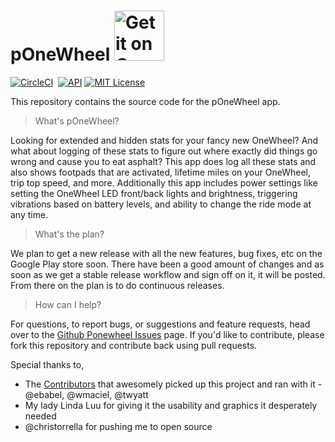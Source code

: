 # pOneWheel  <a style="margin-bottom: 0;" href='https://play.google.com/store/apps/details?id=net.kwatts.powtools'><img alt='Get it on Google Play' src='https://play.google.com/intl/en_us/badges/images/generic/en_badge_web_generic.png' height="80px"/></a>
[![CircleCI](https://circleci.com/gh/ponewheel/android-ponewheel.svg?style=svg)](https://circleci.com/gh/ponewheel/android-ponewheel)  [![API](https://img.shields.io/badge/API-21%2B-green.svg?style=flat)](https://android-arsenal.com/api?level=21) [![MIT License](https://img.shields.io/badge/license-MIT-blue.svg)](https://opensource.org/licenses/mit-license.php)

This repository contains the source code for the pOneWheel app.

> What's pOneWheel?

Looking for extended and hidden stats for your fancy new OneWheel? And what about logging of these stats to figure out where exactly did things go wrong and cause you to eat asphalt? This app does log all these stats and also shows footpads that are activated, lifetime miles on your OneWheel, trip top speed, and more. Additionally this app includes power settings like setting the OneWheel LED front/back lights and brightness, triggering vibrations based on battery levels, and ability to change the ride mode at any time.

> What's the plan?

We plan to get a new release with all the new features, bug fixes, etc on the Google Play store soon. There have been a good amount of changes and as soon as we get a stable release workflow and sign off on it, it will be posted. From there on the plan is to do continuous releases.

> How can I help?

For questions, to report bugs, or suggestions and feature requests, head over to the [Github Ponewheel Issues] page. If you'd like to contribute, please fork this repository and contribute back using pull requests.


Special thanks to,
- The [Contributors] that awesomely picked up this project and ran with it - @ebabel, @wmaciel, @twyatt
- My lady Linda Luu for giving it the usability and graphics it desperately needed
- @christorrella for pushing me to open source

<!-- ![ponewheel logo](artwork/logo.png?raw=true) -->
<!-- ![main screenshot](https://lh3.googleusercontent.com/9H6BH3lNRwYY50xUHNbHnpy68aAvUzxEuhE2Y-dcRB84hSeJx0EHScNe7v01bJTF8w=h310-rw) -->


[Github Ponewheel Issues]: https://github.com/ponewheel/android-ponewheel/issues
[Contributors]: https://github.com/ponewheel/android-ponewheel/graphs/contributors
[OneWheel]: https://onewheel.com/
[Google Play]: https://play.google.com/store/apps/details?id=net.kwatts.powtools
